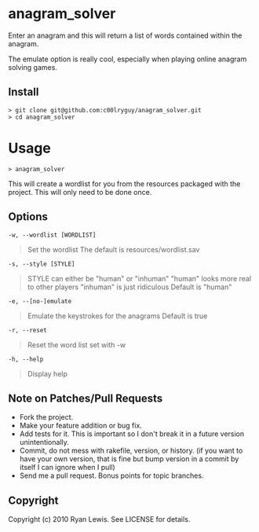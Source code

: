# anagram_solver

Enter an anagram and this will return a list of words contained within the anagram.

The emulate option is really cool, especially when playing online anagram solving games.

## Install

    > git clone git@github.com:c00lryguy/anagram_solver.git
    > cd anagram_solver

# Usage

    > anagram_solver

This will create a wordlist for you from the resources packaged with the project.
This will only need to be done once.

## Options

`-w, --wordlist [WORDLIST]`
> Set the wordlist
>   The default is resources/wordlist.sav

`-s, --style [STYLE]`
> STYLE can either be "human" or "inhuman"
>   "human" looks more real to other players
>   "inhuman" is just ridiculous
>   Default is "human"

`-e, --[no-]emulate`
> Emulate the keystrokes for the anagrams
>   Default is true

`-r, --reset`
> Reset the word list set with -w

`-h, --help`
> Display help

## Note on Patches/Pull Requests
 
* Fork the project.
* Make your feature addition or bug fix.
* Add tests for it. This is important so I don't break it in a
  future version unintentionally.
* Commit, do not mess with rakefile, version, or history.
  (if you want to have your own version, that is fine but bump version in a commit by itself I can ignore when I pull)
* Send me a pull request. Bonus points for topic branches.

## Copyright

Copyright (c) 2010 Ryan Lewis. See LICENSE for details.